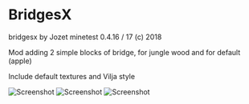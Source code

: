 # BridgesX

bridgesx by Jozet
minetest 0.4.16 / 17
(c) 2018

Mod adding 2 simple blocks of bridge, for jungle wood and for default (apple)

Include default textures and Vilja style

![Screenshot](https://image.ibb.co/iGisdz/ezgif_5_4244f567da_min.gif)
![Screenshot](https://image.ibb.co/hXjyJz/ezgif_5_509dbb8fdf_min.gif)
![Screenshot](https://image.ibb.co/m4vSBK/ezgif_5_d3d13362bc_min.gif)
